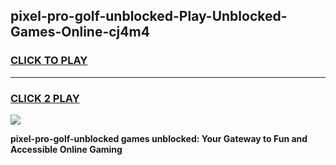 
## pixel-pro-golf-unblocked-Play-Unblocked-Games-Online-cj4m4
<h3>
<a href="https://premium76.site?title=pixel-pro-golf-unblocked&ref=25A">CLICK TO PLAY</a></h3>
<hr>

<h3>
<a href="https://premium76.site?title=pixel-pro-golf-unblocked&ref=25A">CLICK 2 PLAY</a>
  
</h3>

<a href="https://premium76.site?title=pixel-pro-golf-unblocked&ref=25A"><img src="https://clearcache.store/games.png"></a>


**pixel-pro-golf-unblocked games unblocked: Your Gateway to Fun and Accessible Online Gaming**
